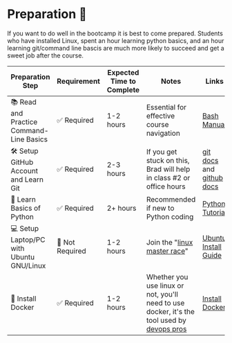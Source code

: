 # Preparation 🎒

If you want to do well in the bootcamp it is best to come prepared. Students who have installed Linux, spent an hour learning python basics, and an hour learning git/command line bascis are much more likely to succeed and get a sweet job after the course.

| **Preparation Step**                                     | **Requirement** | **Expected Time to Complete** | **Notes**                                                  | **Links**                                                                                         |
|----------------------------------------------------------|-----------------|-------------------------------|------------------------------------------------------------|---------------------------------------------------------------------------------------------------|
| 📚 Read and Practice Command-Line Basics                 | ✅ Required     | 1-2 hours                     | Essential for effective course navigation                 | [Bash Manual](https://www.gnu.org/software/bash/manual/bash.html) |
| 🛠️ Setup GitHub Account and Learn Git                   | ✅ Required     | 2-3 hours                     | If you get stuck on this, Brad will help in class #2 or office hours | [git docs](https://git-scm.com/doc) and [github docs](https://docs.github.com/en)                           |
| 🐍 Learn Basics of Python                               | ✅ Required     | 2+ hours                     | Recommended if new to Python coding                       | [Python Tutorial](https://docs.python.org/3/tutorial/)                                     |
| 💻 Setup Laptop/PC with Ubuntu GNU/Linux               | 🔄 Not Required | 1-2 hours                     | Join the "[linux master race](https://www.reddit.com/r/linuxmasterrace/)"                        | [Ubuntu Install Guide](https://ubuntu.com/tutorials/install-ubuntu-desktop#1-overview)       |
| 🐳 Install Docker                                      | ✅ Required  | 1-2 hours                     | Whether you use linux or not, you'll need to use docker, it's the tool used by [devops pros](https://www.zdnet.com/article/what-is-docker-and-why-is-it-so-darn-popular/)                    | [Install Docker](https://docs.docker.com/engine/install/)                                     |


